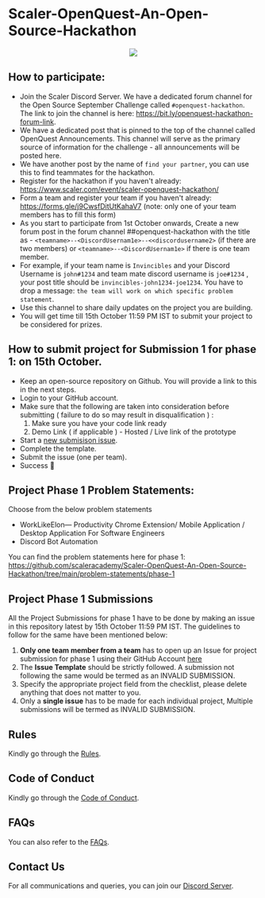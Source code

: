 # Scaler-OpenQuest-An-Open-Source-Hackathon


<a href="https://www.scaler.com/event/scaler-openquest-hackathon/">
  <p align="center">
    <img src="https://d2beiqkhq929f0.cloudfront.net/public_assets/assets/000/050/419/original/LP_Banner-100.webp?1695551810" />
  </p>
</a>

## How to participate:
- Join the Scaler Discord Server. We have a dedicated forum channel for the Open Source September Challenge called `#openquest-hackathon`.  The link to join the channel is here:  https://bit.ly/openquest-hackathon-forum-link.
- We have a dedicated post that is pinned to the top of the channel called OpenQuest Announcements. This channel will serve as the primary source of information for the challenge - all announcements will be posted here.
- We have another post by the name of ``find your partner``, you can use this to find teammates for the hackathon.
- Register for the hackathon if you haven't already: https://www.scaler.com/event/scaler-openquest-hackathon/
- Form a team and register your team if you haven't already: https://forms.gle/j9CwsfDitUtKahaV7 (note: only one of your team members has to fill this form)
- As you start to participate from 1st October onwards, Create a new forum post in the forum channel ##openquest-hackathon with the title as - `<teamname>--<DiscordUsernam1e>--<<discordusername2>` (if there are two members) or `<teamname>--<DiscordUsernam1e>` if there is one team member.
- For example, if your team name is `Invincibles` and your Discord Username is `john#1234` and team mate discord username is `joe#1234` , your post title should be `invincibles-john1234-joe1234`. You have to drop a message:  `the team will work on which specific problem statement`.
- Use this channel to share daily updates on the project you are building.
- You will get time till 15th October 11:59 PM IST to submit your project to be considered for prizes. 



## How to submit project for Submission 1 for phase 1:  on 15th October.  
- Keep an open-source repository on Github.  You will provide a link to this in the next steps.
- Login to your GitHub account. 
- Make sure that the following are taken into consideration before submitting ( failure to do so may result in disqualification ) : 
  1. Make sure you have your code link ready 
  3. Demo Link ( if applicable ) - Hosted / Live link of the prototype
- Start a [new submisison issue](https://github.com/scaleracademy/hackx-submissions/issues/new/choose).
- Complete the template. 
- Submit the issue (one per team). 
- Success 🎉


## Project Phase 1 Problem Statements:
Choose from the below problem statements
- WorkLikeElon— Productivity Chrome Extension/ Mobile Application / Desktop Application For Software Engineers
- Discord Bot Automation

You can find the problem statements here for phase 1: https://github.com/scaleracademy/Scaler-OpenQuest-An-Open-Source-Hackathon/tree/main/problem-statements/phase-1

## Project Phase 1 Submissions
All the Project Submissions for phase 1 have to be done by making an issue in this repository latest by 15th October 11:59 PM IST. The guidelines to follow for the same have been mentioned below:
1. **Only one team member from a team** has to open up an Issue for project submission for phase 1 using their GitHub Account [here](https://github.com/scaleracademy/Scaler-OpenQuest-An-Open-Source-Hackathon/issues/new)
2. The **Issue Template** should be strictly followed. A submission not following the same would be termed as an INVALID SUBMISSION.
3. Specify the appropriate project field from the checklist, please delete anything that does not matter to you.
4. Only a **single issue** has to be made for each individual project, Multiple submissions will be termed as INVALID SUBMISSION.

## Rules
Kindly go through the [Rules](https://github.com/scaleracademy/Scaler-OpenQuest-An-Open-Source-Hackathon/blob/main/rules.md).

## Code of Conduct
Kindly go through the [Code of Conduct](https://github.com/scaleracademy/Scaler-OpenQuest-An-Open-Source-Hackathon/blob/main/codeofconduct.md).

## FAQs
You can also refer to the [FAQs](https://github.com/scaleracademy/Scaler-OpenQuest-An-Open-Source-Hackathon/blob/main/faq.md).

## Contact Us
For all communications and queries, you can join our [Discord Server](https://bit.ly/ScalerDiscord).
